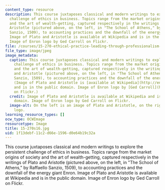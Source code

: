 ```yaml
---
content_type: resource
description: This course juxtaposes classical and modern writings to explore the persistent
  challenge of ethics in business. Topics range from the market origins of society
  and the art of wealth-getting, captured respectively in the writings of Plato and
  Aristotle (pictured above, on the left, in "The School of Athens," by Raffaello
  Sanzio, 1509), to accounting practices and the downfall of the energy giant Enron.
  Image of Plato and Aristotle is available at Wikipedia and is in the public domain.
  Image of Enron logo by Ged Carroll on Flickr.
file: /courses/15-270-ethical-practice-leading-through-professionalism-social-responsibility-and-system-design-spring-2016/1f13debf11c2d66e1596d0e64b19c32a_15-270s16.jpg
file_type: image/jpeg
image_metadata:
  caption: This course juxtaposes classical and modern writings to explore the persistent
    challenge of ethics in business. Topics range from the market origins of society
    and the art of wealth-getting, captured respectively in the writings of Plato
    and Aristotle (pictured above, on the left, in "The School of Athens," by Raffaello
    Sanzio, 1509), to accounting practices and the downfall of the energy giant Enron.
    (Image of Plato and Aristotle is [available at Wikipedia](http://en.wikipedia.org/wiki/File:Sanzio_01_Plato_Aristotle.jpg)
    and is in the public domain. Image of Enron logo by [Ged Carroll](http://www.flickr.com/photos/renaissancechambara/4337585957/)
    on Flickr.)
  credit: Image of Plato and Aristotle is available at Wikipedia and is in the public
    domain. Image of Enron logo by Ged Carroll on Flickr.
  image-alt: On the left is an image of Plato and Aristotle, on the right is the Enron
    logo.
learning_resource_types: []
ocw_type: OCWImage
resourcetype: Image
title: 15-270s16.jpg
uid: 1f13debf-11c2-d66e-1596-d0e64b19c32a
---
```

This course juxtaposes classical and modern writings to explore the persistent challenge of ethics in business. Topics range from the market origins of society and the art of wealth-getting, captured respectively in the writings of Plato and Aristotle (pictured above, on the left, in "The School of Athens," by Raffaello Sanzio, 1509), to accounting practices and the downfall of the energy giant Enron. Image of Plato and Aristotle is available at Wikipedia and is in the public domain. Image of Enron logo by Ged Carroll on Flickr.

